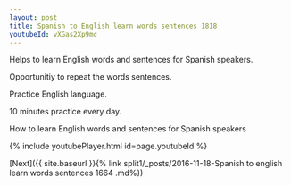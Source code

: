 ```yaml
---
layout: post
title: Spanish to English learn words sentences 1818 
youtubeId: vXGas2Xp9mc
---
```

 
 
Helps to learn English words and sentences for Spanish speakers.

Opportunitiy to repeat the words sentences. 

Practice English language. 
 
10 minutes practice every day. 
 
How to learn English words and sentences for Spanish speakers 
 
{% include youtubePlayer.html id=page.youtubeId %}
 
 
[Next]({{ site.baseurl }}{% link  split1/_posts/2016-11-18-Spanish to english learn words sentences 1664 .md%})
 
